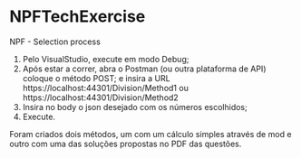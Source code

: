 # NPFTechExercise
NPF - Selection process


1. Pelo VisualStudio, execute em modo Debug;
2. Após estar a correr, abra o Postman (ou outra plataforma de API) coloque o método POST;
   e insira a URL https://localhost:44301/Division/Method1 ou https://localhost:44301/Division/Method2
3. Insira no body o json desejado com os números escolhidos;
4. Execute.

Foram criados dois métodos, um com um cálculo simples através de mod e outro com uma das soluções propostas no PDF das questões.
